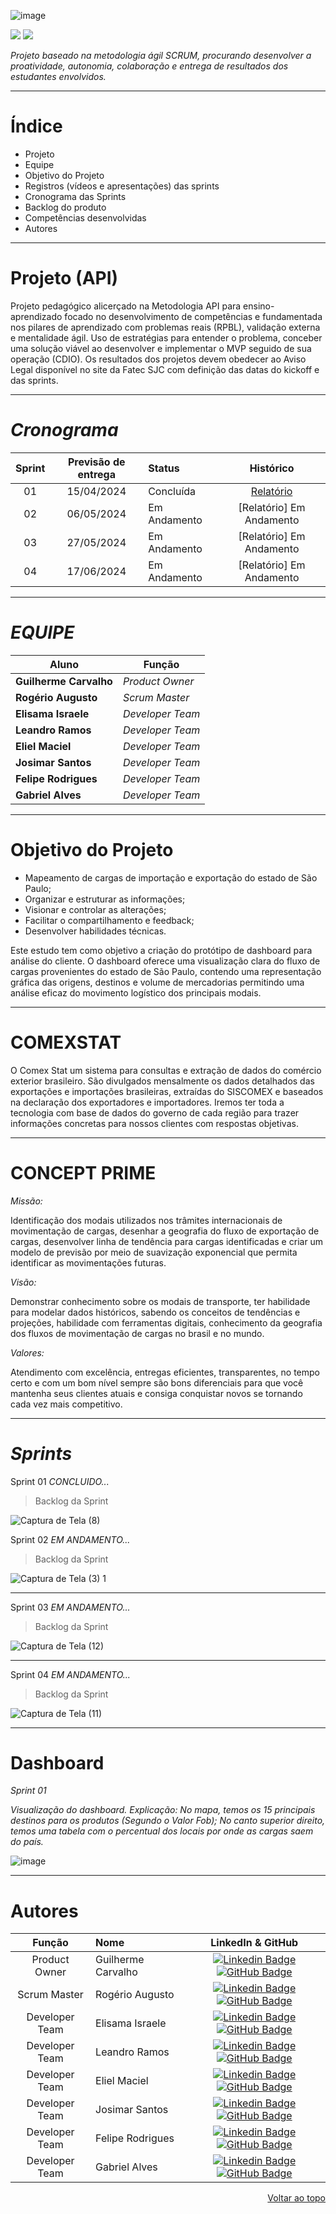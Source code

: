 ![image](https://github.com/Guilhermecarvalhoribeiro/CONCEPTPRIME/assets/141978882/af707345-334d-4601-9602-ecfc367c4ac6)

 
 <a href="http://fatecsjc-prd.azurewebsites.net/"><img src="https://img.shields.io/badge/INSTITUIÇÃO%3A-FATEC SÃO JOSÉ DOS CAMPOS-beige"/></a>
 <a href="https://conceptprimefatec.atlassian.net/jira/software/projects/CPTPRIME/boards/1/backlog/"><img src="https://img.shields.io/badge/LINK:-JIRA SOFTWARE-blue"/></a>

_Projeto baseado na metodologia ágil SCRUM, procurando desenvolver a proatividade, autonomia, colaboração e entrega de resultados dos estudantes envolvidos._

------------------------------------------------------------------------------------------------------------------------------------------
# Índice
* Projeto
* Equipe
* Objetivo do Projeto
* Registros (vídeos e apresentações) das sprints
* Cronograma das Sprints
* Backlog do produto
* Competências desenvolvidas
* Autores
------------------------------------------------------------------------------------------------------------------------------------------
# Projeto (API) 

Projeto pedagógico alicerçado na Metodologia API para ensino-aprendizado focado no desenvolvimento de competências e fundamentada nos pilares de aprendizado com problemas reais (RPBL), validação externa e mentalidade ágil. 
Uso de estratégias para entender o problema, conceber uma solução viável ao desenvolver e implementar o MVP seguido de sua operação (CDIO).
Os resultados dos projetos devem obedecer ao Aviso Legal disponível no site da Fatec SJC com definição das datas do kickoff e das sprints.

------------------------------------------------------------------------------------------------------------------------------------------
# *Cronograma*


| Sprint | Previsão de entrega | Status           | Histórico |
|:--:|:----------:|:-------------------|:-------------------------------------------------:|
| 01 | 15/04/2024 |  Concluída    | [Relatório](https://github.com/Guilhermecarvalhoribeiro/CONCEPTPRIME/files/15000826/DOCUMENTO.SPRINT.1.1.docx)|
| 02 | 06/05/2024 |  Em Andamento   | [Relatório] Em Andamento|
| 03 | 27/05/2024 |  Em Andamento   | [Relatório] Em Andamento|
| 04 | 17/06/2024 |  Em Andamento   | [Relatório] Em Andamento|

------------------------------------------------------------------------------------------------------------------------------------------
 # *EQUIPE*

Aluno            	 	| Função |   
|-------------------|---------|                 
|__Guilherme Carvalho__  | *Product Owner*  
|__Rogério Augusto__| *Scrum Master* 
|__Elisama Israele__  | *Developer Team*  
|__Leandro Ramos__  | *Developer Team* 
|__Eliel Maciel__| *Developer Team*
|__Josimar Santos__| *Developer Team*
|__Felipe Rodrigues__| *Developer Team*
|__Gabriel Alves__| *Developer Team* 


------------------------------------------------------------------------------------------------------------------------------------------
# Objetivo do Projeto
* Mapeamento de cargas de importação e exportação do estado de São Paulo;
* Organizar e estruturar as informações;
* Visionar e controlar as alterações;
* Facilitar o compartilhamento e feedback;
* Desenvolver habilidades técnicas.

Este estudo tem como objetivo a criação do protótipo de dashboard para análise do cliente. O dashboard oferece uma visualização clara do fluxo de cargas provenientes do estado de São Paulo, contendo uma representação gráfica das origens, destinos e volume de mercadorias permitindo uma análise eficaz do movimento logístico dos principais modais.

------------------------------------------------------------------------------------------------------------------------------------------
# COMEXSTAT
O Comex Stat um sistema para consultas e extração de
dados do comércio exterior brasileiro. São divulgados
mensalmente os dados detalhados das exportações e
importações brasileiras, extraídas do SISCOMEX e
baseados na declaração dos exportadores e
importadores. Iremos ter toda a tecnologia com base de
dados do governo de cada região para trazer
informações concretas para nossos clientes com
respostas objetivas.

------------------------------------------------------------------------------------------------------------------------------------------
# CONCEPT PRIME

_Missão:_

Identificação dos modais utilizados nos trâmites internacionais de movimentação de cargas, desenhar a geografia do fluxo de exportação de cargas, desenvolver linha de tendência para cargas identificadas e criar um modelo de previsão por meio de suavização exponencial que permita identificar as movimentações futuras. 

_Visão:_  

Demonstrar conhecimento sobre os modais de transporte, ter habilidade para modelar dados históricos, sabendo os conceitos de tendências e projeções, habilidade com ferramentas digitais, conhecimento da geografia dos fluxos de movimentação de cargas no brasil e no mundo. 

_Valores:_  

Atendimento com excelência, entregas eficientes, transparentes, no tempo certo e com um bom nível sempre são bons diferenciais para que você mantenha seus clientes atuais e consiga conquistar novos se tornando cada vez mais competitivo. 

------------------------------------------------------------------------------------------------------------------------------------------

# *Sprints*

Sprint 01
_CONCLUIDO..._

>Backlog da Sprint

![Captura de Tela (8)](https://github.com/Guilhermecarvalhoribeiro/CONCEPTPRIME/assets/141978882/2c1ff389-ae3b-4feb-8062-0090d51db85d) 

Sprint 02
_EM ANDAMENTO..._

>Backlog da Sprint

![Captura de Tela (3) 1](https://github.com/Guilhermecarvalhoribeiro/CONCEPTPRIME/assets/84729056/c96ca451-d960-4e44-903f-752661b3ef63)


------------------------------------------------------------------------------------------------------------------------------------------

Sprint 03
_EM ANDAMENTO..._

>Backlog da Sprint

![Captura de Tela (12)](https://github.com/Guilhermecarvalhoribeiro/CONCEPTPRIME/assets/141978882/0d33455a-a5b0-4ec0-a313-4692dc17bf5a) 

------------------------------------------------------------------------------------------------------------------------------------------

Sprint 04
_EM ANDAMENTO..._

>Backlog da Sprint

![Captura de Tela (11)](https://github.com/Guilhermecarvalhoribeiro/CONCEPTPRIME/assets/141978882/6dba47bc-998c-4935-a08c-0e720676ec69)

------------------------------------------------------------------------------------------------------------------------------------------
# Dashboard 
_Sprint 01_

_Visualização do dashboard. Explicação: No mapa, temos os 15 principais destinos para os produtos (Segundo o Valor Fob); No canto superior direito, temos uma tabela com o percentual dos locais por onde as cargas saem do país._

![image](https://github.com/Guilhermecarvalhoribeiro/CONCEPTPRIME/assets/141978882/baf092a7-b8f5-4d47-8259-662db01bbb66)


------------------------------------------------------------------------------------------------------------------------------------------
# Autores
|    Função     | Nome                                  |  LinkedIn & GitHub |
| :-----------: | :------------------------------------ | :-------------------------------------------------------------------------------------------------------------------------------------------------------------------------------------------------------------------------------------------------------------------------------------------------------------------------: |
| Product Owner |   Guilherme Carvalho       |     [![Linkedin Badge](https://img.shields.io/badge/Linkedin-blue?style=flat-square&logo=Linkedin&logoColor=white)](https://www.linkedin.com/in/guilherme-c-ribeiro-914245222 ) [![GitHub Badge](https://img.shields.io/badge/GitHub-111217?style=flat-square&logo=github&logoColor=white)](https://github.com/Guilhermecarvalhoribeiro )              |
| Scrum Master  | Rogério Augusto |      [![Linkedin Badge](https://img.shields.io/badge/Linkedin-blue?style=flat-square&logo=Linkedin&logoColor=white)](https://www.linkedin.com/in/rog%C3%A9rio-augusto-85b115199/) [![GitHub Badge](https://img.shields.io/badge/GitHub-111217?style=flat-square&logo=github&logoColor=white)](https://github.com/rogeriopereira01)     |
|  Developer Team  | Elisama Israele             |         [![Linkedin Badge](https://img.shields.io/badge/Linkedin-blue?style=flat-square&logo=Linkedin&logoColor=white)](https://www.linkedin.com/in/elisama-silva-a11a3b277?utm_source=share&utm_campaign=share_via&utm_content=profile&utm_medium=android_app) [![GitHub Badge](https://img.shields.io/badge/GitHub-111217?style=flat-square&logo=github&logoColor=white)](https://github.com/ElisamaIsraele)      |
|  Developer Team | Leandro Ramos    |           [![Linkedin Badge](https://img.shields.io/badge/Linkedin-blue?style=flat-square&logo=Linkedin&logoColor=white)](https://www.linkedin.com/in/leandro-ramos-193040277/) [![GitHub Badge](https://img.shields.io/badge/GitHub-111217?style=flat-square&logo=github&logoColor=white)](https://github.com)          |
| Developer Team | Eliel Maciel|      [![Linkedin Badge](https://img.shields.io/badge/Linkedin-blue?style=flat-square&logo=Linkedin&logoColor=white)](https://www.linkedin.com/in/elielmaciel2022?utm_source=share&utm_campaign=share_via&utm_content=profile&utm_medium=android_app) [![GitHub Badge](https://img.shields.io/badge/GitHub-111217?style=flat-square&logo=github&logoColor=white)](https://github.com/ElielMaciel/Template)     |
| Developer Team | Josimar Santos|      [![Linkedin Badge](https://img.shields.io/badge/Linkedin-blue?style=flat-square&logo=Linkedin&logoColor=white)](https://www.linkedin.com/in/josimar-santos-2b4329288?utm_source=share&utm_campaign=share_via&utm_content=profile&utm_medium=android_app) [![GitHub Badge](https://img.shields.io/badge/GitHub-111217?style=flat-square&logo=github&logoColor=white)](https://github.com)     |
| Developer Team | Felipe Rodrigues|      [![Linkedin Badge](https://img.shields.io/badge/Linkedin-blue?style=flat-square&logo=Linkedin&logoColor=white)](https://www.linkedin.com/in/felipe-rodrigues-silva-234249169?utm_source=share&utm_campaign=share_via&utm_content=profile&utm_medium=android_app) [![GitHub Badge](https://img.shields.io/badge/GitHub-111217?style=flat-square&logo=github&logoColor=white)](https://github.com/Feliperodrigues17)     |
| Developer Team | Gabriel Alves|      [![Linkedin Badge](https://img.shields.io/badge/Linkedin-blue?style=flat-square&logo=Linkedin&logoColor=white)](https://www.linkedin.com) [![GitHub Badge](https://img.shields.io/badge/GitHub-111217?style=flat-square&logo=github&logoColor=white)](https://github.com)     |



<p align="right"> <a href="#top">Voltar ao topo</a> </p>


